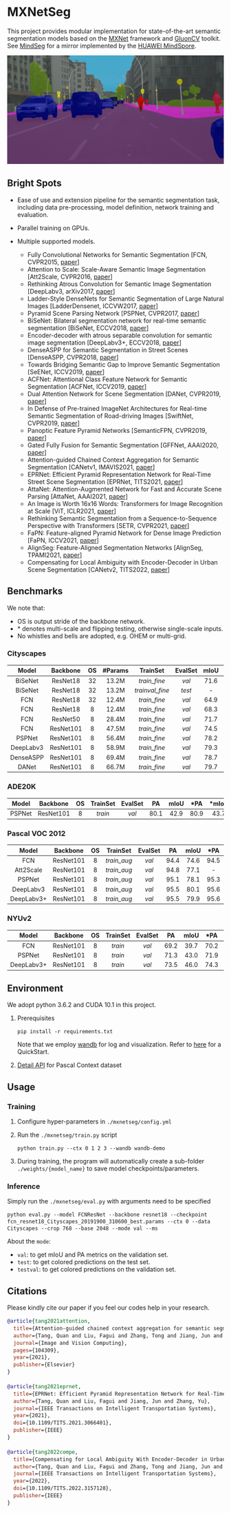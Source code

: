 # MXNetSeg

This project provides modular implementation for state-of-the-art semantic segmentation models based on the [MXNet](https://github.com/apache/incubator-mxnet) framework and [GluonCV](https://github.com/dmlc/gluon-cv) toolkit. See [MindSeg](https://github.com/BebDong/MindSeg) for a mirror implemented by the [HUAWEI MindSpore](https://www.mindspore.cn/en).

![](./demo/demo_citys.png)

## Bright Spots

- Ease of use and extension pipeline for the semantic segmentation task, including data pre-processing, model definition, network training and evaluation.

- Parallel training on GPUs.

- Multiple supported models.

  - Fully Convolutional Networks for Semantic Segmentation [FCN, CVPR2015, [paper](https://www.cv-foundation.org/openaccess/content_cvpr_2015/papers/Long_Fully_Convolutional_Networks_2015_CVPR_paper.pdf)]
  - Attention to Scale: Scale-Aware Semantic Image Segmentation [Att2Scale, CVPR2016, [paper](http://openaccess.thecvf.com/content_cvpr_2016/papers/Chen_Attention_to_Scale_CVPR_2016_paper.pdf)]
  - Rethinking Atrous Convolution for Semantic Image Segmentation [DeepLabv3, arXiv2017, [paper](https://arxiv.org/pdf/1706.05587.pdf)]
  - Ladder-Style DenseNets for Semantic Segmentation of Large Natural Images [LadderDensenet, ICCVW2017, [paper](http://openaccess.thecvf.com/content_ICCV_2017_workshops/papers/w3/Kreso_Ladder-Style_DenseNets_for_ICCV_2017_paper.pdf)]
  - Pyramid Scene Parsing Network [PSPNet, CVPR2017, [paper](http://openaccess.thecvf.com/content_cvpr_2017/papers/Zhao_Pyramid_Scene_Parsing_CVPR_2017_paper.pdf)]
  - BiSeNet: Bilateral segmentation network for real-time semantic segmentation [BiSeNet, ECCV2018, [paper](http://openaccess.thecvf.com/content_ECCV_2018/papers/Changqian_Yu_BiSeNet_Bilateral_Segmentation_ECCV_2018_paper.pdf)]
  - Encoder-decoder with atrous separable convolution for semantic image segmentation [DeepLabv3+, ECCV2018, [paper](http://openaccess.thecvf.com/content_ECCV_2018/papers/Liang-Chieh_Chen_Encoder-Decoder_with_Atrous_ECCV_2018_paper.pdf)]
  - DenseASPP for Semantic Segmentation in Street Scenes [DenseASPP, CVPR2018, [paper](http://openaccess.thecvf.com/content_cvpr_2018/papers/Yang_DenseASPP_for_Semantic_CVPR_2018_paper.pdf)]
  - Towards Bridging Semantic Gap to Improve Semantic Segmentation [SeENet, ICCV2019, [paper](http://openaccess.thecvf.com/content_ICCV_2019/papers/Pang_Towards_Bridging_Semantic_Gap_to_Improve_Semantic_Segmentation_ICCV_2019_paper.pdf)]
  - ACFNet: Attentional Class Feature Network for Semantic Segmentation [ACFNet, ICCV2019, [paper](https://openaccess.thecvf.com/content_ICCV_2019/papers/Zhang_ACFNet_Attentional_Class_Feature_Network_for_Semantic_Segmentation_ICCV_2019_paper.pdf)]
  - Dual Attention Network for Scene Segmentation [DANet, CVPR2019, [paper](https://openaccess.thecvf.com/content_CVPR_2019/papers/Fu_Dual_Attention_Network_for_Scene_Segmentation_CVPR_2019_paper.pdf)]
  - In Defense of Pre-trained ImageNet Architectures for Real-time Semantic Segmentation of Road-driving Images [SwiftNet, CVPR2019, [paper](http://openaccess.thecvf.com/content_CVPR_2019/papers/Orsic_In_Defense_of_Pre-Trained_ImageNet_Architectures_for_Real-Time_Semantic_Segmentation_CVPR_2019_paper.pdf)]
  - Panoptic Feature Pyramid Networks [SemanticFPN, CVPR2019, [paper](https://openaccess.thecvf.com/content_CVPR_2019/papers/Kirillov_Panoptic_Feature_Pyramid_Networks_CVPR_2019_paper.pdf)]
  - Gated Fully Fusion for Semantic Segmentation [GFFNet, AAAI2020, [paper](https://ojs.aaai.org/index.php/AAAI/article/view/6805)]
  - Attention-guided Chained Context Aggregation for Semantic Segmentation [CANetv1, IMAVIS2021, [paper](https://www.sciencedirect.com/science/article/pii/S0262885621002146)]
  - EPRNet: Efficient Pyramid Representation Network for Real-Time Street Scene Segmentation [EPRNet, TITS2021, [paper](https://ieeexplore.ieee.org/document/9384352)]
  - AttaNet: Attention-Augmented Network for Fast and Accurate Scene Parsing [AttaNet, AAAI2021, [paper](https://www.aaai.org/AAAI21Papers/AAAI-103.SongQ.pdf)]
  - An Image is Worth 16x16 Words: Transformers for Image Recognition at Scale [ViT, ICLR2021, [paper](https://arxiv.org/pdf/2010.11929.pdf)]
  - Rethinking Semantic Segmentation from a Sequence-to-Sequence Perspective with Transformers [SETR, CVPR2021, [paper](https://openaccess.thecvf.com/content/CVPR2021/papers/Zheng_Rethinking_Semantic_Segmentation_From_a_Sequence-to-Sequence_Perspective_With_Transformers_CVPR_2021_paper.pdf)]
  - FaPN: Feature-aligned Pyramid Network for Dense Image Prediction [FaPN, ICCV2021, [paper](http://www.shihuahuang.cn/fapn/)]
  - AlignSeg: Feature-Aligned Segmentation Networks [AlignSeg, TPAMI2021, [paper](https://ieeexplore.ieee.org/document/9366388)]
  - Compensating for Local Ambiguity with Encoder-Decoder in Urban Scene Segmentation [CANetv2, TITS2022, [paper](https://ieeexplore.ieee.org/document/9733972)]

## Benchmarks

We note that:

- OS is output stride of the backbone network.
- \* denotes multi-scale and flipping testing, otherwise single-scale inputs.
- No whistles and bells are adopted, e.g. OHEM or multi-grid.

### Cityscapes

|   Model   | Backbone  |  OS  | #Params |    TrainSet     | EvalSet | mIoU | \*mIoU |
| :-------: | :-------: | :--: | :-----: | :-------------: | :-----: | :--: | :----: |
|  BiSeNet  | ResNet18  |  32  |  13.2M  |  *train_fine*   |  *val*  | 71.6 |  74.7  |
|  BiSeNet  | ResNet18  |  32  |  13.2M  | *trainval_fine* | *test*  |  -   |  74.8  |
|    FCN    | ResNet18  |  32  |  12.4M  |  *train_fine*   |  *val*  | 64.9 |  68.1  |
|    FCN    | ResNet18  |  8   |  12.4M  |  *train_fine*   |  *val*  | 68.3 |  69.9  |
|    FCN    | ResNet50  |  8   |  28.4M  |  *train_fine*   |  *val*  | 71.7 |   -    |
|    FCN    | ResNet101 |  8   |  47.5M  |  *train_fine*   |  *val*  | 74.5 |   -    |
|  PSPNet   | ResNet101 |  8   |  56.4M  |  *train_fine*   |  *val*  | 78.2 |  79.5  |
| DeepLabv3 | ResNet101 |  8   |  58.9M  |  *train_fine*   |  *val*  | 79.3 |  80.0  |
| DenseASPP | ResNet101 |  8   |  69.4M  |  *train_fine*   |  *val*  | 78.7 |  79.8  |
|   DANet   | ResNet101 |  8   |  66.7M  |  *train_fine*   |  *val*  | 79.7 |  80.9  |

### ADE20K

| Model  | Backbone  |  OS  | TrainSet | EvalSet |  PA  | mIoU | \*PA | \*mIoU |
| :----: | :-------: | :--: | :------: | :-----: | :--: | :--: | :--: | :----: |
| PSPNet | ResNet101 |  8   | *train*  |  *val*  | 80.1 | 42.9 | 80.9 |  43.7  |

### Pascal VOC 2012

|   Model    | Backbone  |  OS  |  TrainSet   | EvalSet |  PA  | mIoU | \*PA | \*mIoU |
| :--------: | :-------: | :--: | :---------: | :-----: | :--: | :--: | :--: | :----: |
|    FCN     | ResNet101 |  8   | *train_aug* |  *val*  | 94.4 | 74.6 | 94.5 |  75.0  |
| Att2Scale  | ResNet101 |  8   | *train_aug* |  *val*  | 94.8 | 77.1 |  -   |   -    |
|   PSPNet   | ResNet101 |  8   | *train_aug* |  *val*  | 95.1 | 78.1 | 95.3 |  78.5  |
| DeepLabv3  | ResNet101 |  8   | *train_aug* |  *val*  | 95.5 | 80.1 | 95.6 |  80.4  |
| DeepLabv3+ | ResNet101 |  8   | *train_aug* |  *val*  | 95.5 | 79.9 | 95.6 |  80.1  |

### NYUv2

|   Model    | Backbone  |  OS  | TrainSet | EvalSet |  PA  | mIoU | *PA  | *mIoU |
| :--------: | :-------: | :--: | :------: | :-----: | :--: | :--: | :--: | :---: |
|    FCN     | ResNet101 |  8   | *train*  |  *val*  | 69.2 | 39.7 | 70.2 | 41.0  |
|   PSPNet   | ResNet101 |  8   | *train*  |  *val*  | 71.3 | 43.0 | 71.9 | 43.6  |
| DeepLabv3+ | ResNet101 |  8   | *train*  |  *val*  | 73.5 | 46.0 | 74.3 | 47.2  |

## Environment

We adopt python 3.6.2 and CUDA 10.1 in this project.

1. Prerequisites

   ```shell
   pip install -r requirements.txt
   ```

   Note that we employ [wandb](https://github.com/wandb/client) for log and visualization. Refer to [here](https://docs.wandb.ai/quickstart) for a QuickStart.

2. [Detail API](https://github.com/zhanghang1989/detail-api) for Pascal Context dataset

## Usage

### Training

1. Configure hyper-parameters in `./mxnetseg/config.yml`

2. Run the `./mxnetseg/train.py` script

   ```shell
   python train.py --ctx 0 1 2 3 --wandb wandb-demo
   ```

3. During training, the program will automatically create a sub-folder `./weights/{model_name}`  to save model checkpoints/parameters.

### Inference

Simply run the `./mxnetseg/eval.py` with arguments need to be specified

```shell
python eval.py --model FCNResNet --backbone resnet18 --checkpoint fcn_resnet18_Cityscapes_20191900_310600_best.params --ctx 0 --data Cityscapes --crop 768 --base 2048 --mode val --ms
```

About the `mode`:

- `val`: to get mIoU and PA metrics on the validation set.
- `test`: to get colored predictions on the test set.
- `testval`: to get colored predictions on the validation set.

## Citations

Please kindly cite our paper if you feel our codes help in your research.

```BibTex
@article{tang2021attention,
  title={Attention-guided chained context aggregation for semantic segmentation},
  author={Tang, Quan and Liu, Fagui and Zhang, Tong and Jiang, Jun and Zhang, Yu},
  journal={Image and Vision Computing},
  pages={104309},
  year={2021},
  publisher={Elsevier}
}

@article{tang2021eprnet,
  title={EPRNet: Efficient Pyramid Representation Network for Real-Time Street Scene Segmentation},
  author={Tang, Quan and Liu, Fagui and Jiang, Jun and Zhang, Yu},
  journal={IEEE Transactions on Intelligent Transportation Systems},
  year={2021},
  doi={10.1109/TITS.2021.3066401},
  publisher={IEEE}
}

@article{tang2022compe,
  title={Compensating for Local Ambiguity With Encoder-Decoder in Urban Scene Segmentation}, 
  author={Tang, Quan and Liu, Fagui and Zhang, Tong and Jiang, Jun and Zhang, Yu and Zhu, Boyuan and Tang, Xuhao},
  journal={IEEE Transactions on Intelligent Transportation Systems},
  year={2022},
  doi={10.1109/TITS.2022.3157128},
  publisher={IEEE}
}
```


